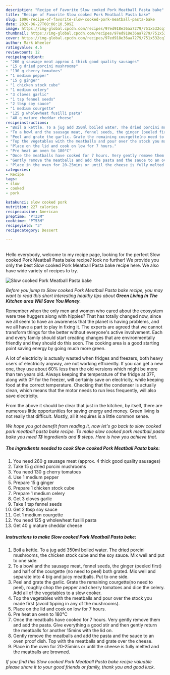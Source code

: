 ```yaml
---
description: "Recipe of Favorite Slow cooked Pork Meatball Pasta bake"
title: "Recipe of Favorite Slow cooked Pork Meatball Pasta bake"
slug: 1096-recipe-of-favorite-slow-cooked-pork-meatball-pasta-bake
date: 2020-06-27T08:08:10.509Z
image: https://img-global.cpcdn.com/recipes/97ed918e36aa7279/751x532cq70/slow-cooked-pork-meatball-pasta-bake-recipe-main-photo.jpg
thumbnail: https://img-global.cpcdn.com/recipes/97ed918e36aa7279/751x532cq70/slow-cooked-pork-meatball-pasta-bake-recipe-main-photo.jpg
cover: https://img-global.cpcdn.com/recipes/97ed918e36aa7279/751x532cq70/slow-cooked-pork-meatball-pasta-bake-recipe-main-photo.jpg
author: Mark Wheeler
ratingvalue: 4.5
reviewcount: 12
recipeingredient:
- "260 g sausage meat approx 4 thick good quality sausages"
- "15 g dried porcini mushrooms"
- "130 g cherry tomatoes"
- "1 medium pepper"
- "15 g ginger"
- "1 chicken stock cube"
- "1 medium celery"
- "3 cloves garlic"
- "1 tsp fennel seeds"
- "2 tbsp soy sauce"
- "1 medium courgette"
- "125 g wholewheat fusilli pasta"
- "40 g mature cheddar cheese"
recipeinstructions:
- "Boil a kettle. To a jug add 350ml boiled water. The dried porcini mushrooms, the chicken stock cube and the soy sauce. Mix well and put to one side."
- "To a bowl and the sausage meat, fennel seeds, the ginger (peeled first) and half of the courgette (no need to peel) both grated. Mix well and separate into 4 big and juicy meatballs. Put to one side."
- "Peel and grate the garlic. Grate the remaining courgette(no need to peel), roughly chop the pepper and cherry tomatoes and dice the celery. Add all of the vegetables to a slow cooker."
- "Top the vegetables with the meatballs and pour over the stock you made first (avoid tipping in any of the mushrooms)."
- "Place on the lid and cook on low for 7 hours."
- "Pre heat an oven to 180°C"
- "Once the meatballs have cooked for 7 hours. Very gently remove them and add the pasta. Give everything a good stir and then gently return the meatballs for another 15mins with the lid on."
- "Gently remove the meatballs and add the pasta and the sauce to an oven proof dish. Top with the meatballs and grate over the cheese."
- "Place in the oven for 20-25mins or until the cheese is fully melted and the meatballs are browned."
categories:
- Recipe
tags:
- slow
- cooked
- pork

katakunci: slow cooked pork 
nutrition: 227 calories
recipecuisine: American
preptime: "PT33M"
cooktime: "PT53M"
recipeyield: "3"
recipecategory: Dessert

---
```

<br>
Hello everybody, welcome to my recipe page, looking for the perfect Slow cooked Pork Meatball Pasta bake recipe? look no further! We provide you only the best Slow cooked Pork Meatball Pasta bake recipe here. We also have wide variety of recipes to try.
<br>


![Slow cooked Pork Meatball Pasta bake](https://img-global.cpcdn.com/recipes/97ed918e36aa7279/751x532cq70/slow-cooked-pork-meatball-pasta-bake-recipe-main-photo.jpg)

<i>Before you jump to Slow cooked Pork Meatball Pasta bake recipe, you may want to read this short interesting healthy tips about 
<strong>Green Living In The Kitchen area Will Save You Money</strong>.</i>
</br>

Remember when the only men and women who cared about the ecosystem were tree huggers along with hippies? That has totally changed now, since we all seem to have an awareness that the planet is having problems, and we all have a part to play in fixing it. The experts are agreed that we cannot transform things for the better without everyone's active involvement. Each and every family should start creating changes that are environmentally friendly and they should do this soon. The cooking area is a good starting point saving energy by going much more green.

A lot of electricity is actually wasted when fridges and freezers, both heavy users of electricity anyway, are not working efficiently. If you can get a new one, they use about 60% less than the old versions which might be more than ten years old. Always keeping the temperature of the fridge at 37F, along with 0F for the freezer, will certainly save on electricity, while keeping food at the correct temperature. Checking that the condenser is actually clean, which means that the motor needs to run less frequently, will also save electricity.

From the above it should be clear that just in the kitchen, by itself, there are numerous little opportunities for saving energy and money. Green living is not really that difficult. Mostly, all it requires is a little common sense.


<i>We hope you got benefit from reading it, now let's go back to slow cooked pork meatball pasta bake recipe. To make slow cooked pork meatball pasta bake you need <strong>13</strong> ingredients and <strong>9</strong> steps. Here is how you achieve that.
</i>

##### The ingredients needed to cook Slow cooked Pork Meatball Pasta bake:

1. You need 260 g sausage meat (approx. 4 thick good quality sausages)
1. Take 15 g dried porcini mushrooms
1. You need 130 g cherry tomatoes
1. Use 1 medium pepper
1. Prepare 15 g ginger
1. Prepare 1 chicken stock cube
1. Prepare 1 medium celery
1. Get 3 cloves garlic
1. Take 1 tsp fennel seeds
1. Get 2 tbsp soy sauce
1. Get 1 medium courgette
1. You need 125 g wholewheat fusilli pasta
1. Get 40 g mature cheddar cheese


##### Instructions to make Slow cooked Pork Meatball Pasta bake:

1. Boil a kettle. To a jug add 350ml boiled water. The dried porcini mushrooms, the chicken stock cube and the soy sauce. Mix well and put to one side.
1. To a bowl and the sausage meat, fennel seeds, the ginger (peeled first) and half of the courgette (no need to peel) both grated. Mix well and separate into 4 big and juicy meatballs. Put to one side.
1. Peel and grate the garlic. Grate the remaining courgette(no need to peel), roughly chop the pepper and cherry tomatoes and dice the celery. Add all of the vegetables to a slow cooker.
1. Top the vegetables with the meatballs and pour over the stock you made first (avoid tipping in any of the mushrooms).
1. Place on the lid and cook on low for 7 hours.
1. Pre heat an oven to 180°C
1. Once the meatballs have cooked for 7 hours. Very gently remove them and add the pasta. Give everything a good stir and then gently return the meatballs for another 15mins with the lid on.
1. Gently remove the meatballs and add the pasta and the sauce to an oven proof dish. Top with the meatballs and grate over the cheese.
1. Place in the oven for 20-25mins or until the cheese is fully melted and the meatballs are browned.


<i>If you find this Slow cooked Pork Meatball Pasta bake recipe valuable please share it to your good friends or family, thank you and good luck.</i>

